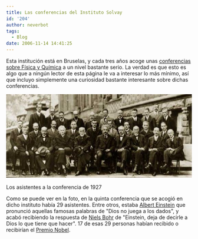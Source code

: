 ```yaml
---
title: Las conferencias del Instituto Solvay
id: '204'
author: neverbot
tags:
  - Blog
date: 2006-11-14 14:41:25
---
```


Esta institución está en Bruselas, y cada tres años acoge unas [conferencias sobre Física y Química](http://en.wikipedia.org/wiki/Solvay_Conference) a un nivel bastante serio. La verdad es que esto es algo que a ningún lector de esta página le va a interesar lo más mínimo, así que incluyo simplemente una curiosidad bastante interesante sobre dichas conferencias.

![La conferencia de 1927](./las-conferencias-del-instituto-solvay/1927meeting.jpg "La conferencia de 1927")

Los asistentes a la conferencia de 1927

Como se puede ver en la foto, en la quinta conferencia que se acogió en dicho instituto había 29 asistentes. Entre otros, estaba [Albert Einstein](http://en.wikipedia.org/wiki/Albert_Einstein) que pronunció aquellas famosas palabras de "Dios no juega a los dados", y acabó recibiendo la respuesta de [Niels Bohr](http://en.wikipedia.org/wiki/Niels_Bohr) de "Einstein, deja de decirle a Dios lo que tiene que hacer". 17 de esas 29 personas habían recibido o recibirían el [Premio Nobel](http://en.wikipedia.org/wiki/Nobel_Prize).